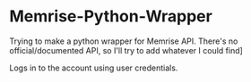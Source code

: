 # Memrise-Python-Wrapper
Trying to make a python wrapper for Memrise API. There's no official/documented API, so I'll try to add whatever I could find]

Logs in to the account using user credentials.

